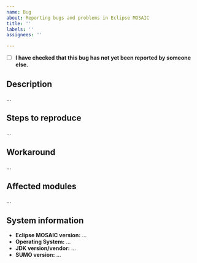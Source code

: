 ```yaml
---
name: Bug
about: Reporting bugs and problems in Eclipse MOSAIC
title: ''
labels: ''
assignees: ''

---
```


* [ ] **I have checked that this bug has not yet been reported by someone else.**

## Description

...

## Steps to reproduce

...

## Workaround

...

## Affected modules

...

## System information

* **Eclipse MOSAIC version:** ...
* **Operating System:** ...
* **JDK version/vendor:** ...
* **SUMO version:** ...

 

